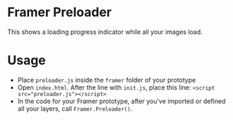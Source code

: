 # Framer Preloader

This shows a loading progress indicator while all your images load.

# Usage

* Place `preloader.js` inside the `framer` folder of your prototype
* Open `index.html`. After the line with `init.js`, place this line: `<script src="preloader.js"></script>`
* In the code for your Framer prototype, after you've imported or defined all your layers, call `Framer.Preloader()`. 